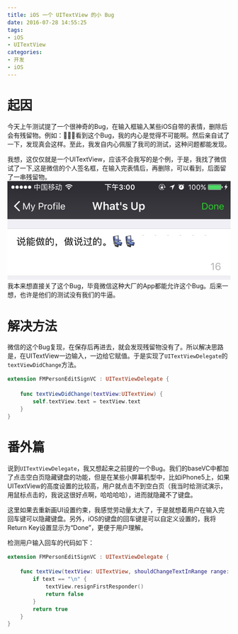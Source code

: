 ```yaml
---
title: iOS 一个 UITextView 的小 Bug
date: 2016-07-28 14:55:25
tags:
- iOS
- UITextView
categories:
- 开发
- iOS
---
```


# 起因

今天上午测试提了一个很神奇的Bug，在输入框输入某些iOS自带的表情，删除后会有残留物。例如：💺💺💺看到这个Bug，我的内心是觉得不可能啊。然后亲自试了一下，发现真会这样。至此，我发自内心佩服了我司的测试，这种问题都能发现。

我想，这仅仅就是一个UITextView，应该不会我写的是个例，于是，我找了微信试了一下,这是微信的个人签名框，在输入完表情后，再删除，可以看到，后面留了一串残留物。
![微信上Bug复现](/uploads/blog/1-1.jpg)
我本来想直接关了这个Bug，毕竟微信这种大厂的App都能允许这个Bug。后来一想，也许是他们的测试没有我们的牛逼。

# 解决方法

微信的这个Bug复现，在保存后再进去，就会发现残留物没有了。所以解决思路是，在UITextView一边输入，一边给它赋值。于是实现了`UITextViewDelegate`的`textViewDidChange`方法。

``` swift
extension FMPersonEditSignVC : UITextViewDelegate {
    
    func textViewDidChange(textView:UITextView) {
        self.textView.text = textView.text
    } 
}
```

# 番外篇

说到`UITextViewDelegate`，我又想起来之前提的一个Bug。我们的baseVC中都加了点击空白页隐藏键盘的功能，但是在某些小屏幕机型中，比如iPhone5上，如果UITextView的高度设置的比较高，用户就点击不到空白页（我当时给测试演示，用鼠标点击的，我说这很好点啊，哈哈哈哈），进而就隐藏不了键盘。

这里如果去重新画UI设置约束，我感觉劳动量太大了，于是就想着用户在输入完回车键可以隐藏键盘。另外，iOS的键盘的回车键是可以自定义设置的，我将Return Key设置显示为“Done”，更便于用户理解。

检测用户输入回车的代码如下：

``` swift 
extension FMPersonEditSignVC : UITextViewDelegate {
    
    func textView(textView: UITextView, shouldChangeTextInRange range: NSRange, replacementText text: String) -> Bool {
        if text == "\n" {
            textView.resignFirstResponder()
            return false
        }
        return true
    }
}

```

